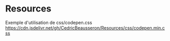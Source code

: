 # Resources
Exemple d'utilisation de css/codepen.css
https://cdn.jsdelivr.net/gh/CedricBeausseron/Resources/css/codepen.min.css
